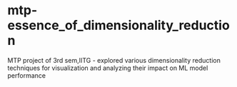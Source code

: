 # mtp-essence_of_dimensionality_reduction
MTP project of 3rd sem,IITG - explored various dimensionality reduction techniques for visualization and analyzing their impact on ML model performance  
